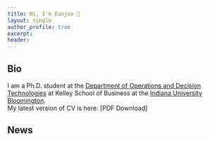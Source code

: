 ```yaml
---
title: Hi, I'm Eunjoo 🤗
layout: single
author_profile: true
excerpt:  
header:
---
```

## Bio 
I am a Ph.D. student at the [Department of Operations and Decision Technologies](https://kelley.iu.edu/faculty-research/departments/operations-decision-technologies/index.html) at Kelley School of Business at the [Indiana University Bloomington](https://bloomington.iu.edu/index.html).
<br>
My latest version of CV is here: [PDF Download]

## News


